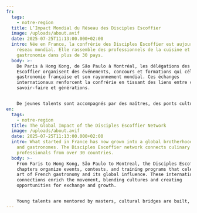 ```yaml
---
fr:
  tags:
    - notre-region
  title: L’Impact Mondial du Réseau des Disciples Escoffier
  image: /uploads/about.avif
  date: 2025-07-25T11:13:00.000+02:00
  intro: Née en France, la confrérie des Disciples Escoffier est aujourd’hui un
    réseau mondial. Elle rassemble des professionnels de la cuisine et de la
    gastronomie dans plus de 30 pays.
  body: >-
    De Paris à Hong Kong, de São Paulo à Montréal, les délégations des Disciples
    Escoffier organisent des événements, concours et formations qui célèbrent la
    gastronomie française et son rayonnement mondial. Ces échanges
    internationaux renforcent la confrérie en tissant des liens entre cultures,
    savoir-faire et générations.


    De jeunes talents sont accompagnés par des maîtres, des ponts culturels sont créés et les traditions sont préservées grâce à des échanges humains profonds. Qu’il s’agisse d’un dîner de gala à Tokyo ou d’un concours culinaire pour les jeunes au Maroc, l’esprit Escoffier se transmet, partout sur la planète.
en:
  tags:
    - notre-region
  title: The Global Impact of the Disciples Escoffier Network
  image: /uploads/about.avif
  date: 2025-07-25T11:13:00.000+02:00
  intro: What started in France has now grown into a global brotherhood of chefs
    and gastronomes. The Disciples Escoffier network connects culinary
    professionals from over 30 countries.
  body: >-
    From Paris to Hong Kong, São Paulo to Montreal, the Disciples Escoffier
    chapters organize events, contests, and training programs that celebrate the
    art of French gastronomy and its global influence. These international
    connections enrich the movement, blending cultures and creating
    opportunities for exchange and growth.


    Young talents are mentored by masters, cultural bridges are built, and traditions are kept alive through meaningful human connections. Whether it’s a gala dinner in Tokyo or a youth culinary competition in Morocco, the Escoffier spirit travels far and wide.
---
```

